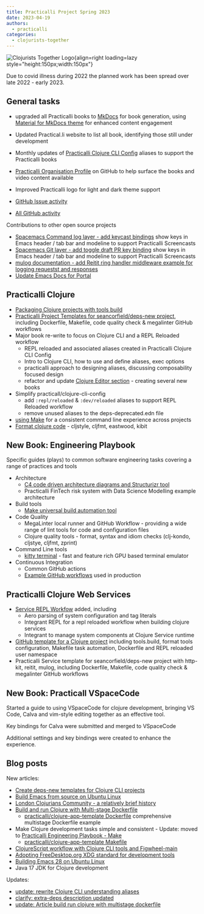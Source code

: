 ```yaml
---
title: Practicalli Project Spring 2023
date: 2023-04-19
authors:
  - practicalli
categories:
  - clojurists-together
---
```


![Clojurists Together Logo](https://raw.githubusercontent.com/practicalli/graphic-design/live/buttons/practicalli-clojurists-together-button.svg){align=right loading=lazy style="height:150px;width:150px"}

Due to covid illness during 2022 the planned work has been spread over late 2022 - early 2023.

<!-- more -->

## General tasks

- upgraded all Practicalli books to [MkDocs](https://www.mkdocs.org/) for book generation, using [Material for MkDocs theme](https://squidfunk.github.io/mkdocs-material/) for enhanced content engagement
- Updated Practical.li website to list all book, identifying those still under development
- Monthly updates of [Practicalli Clojure CLI Config](https://github.com/practicalli/clojure-cli-config) aliases to support the Practicalli books
- [Practicalli Organisation Profile](https://github.com/practicalli) on GitHub to help surface the books and video content available
- Improved Practicalli logo for light and dark theme support

- [GitHub Issue activity](https://github.com/search?q=is%3Aissue+commenter%3Apracticalli-johnny)
- [All GitHub activity](https://github.com/search?q=commenter%3Apracticalli-johnny)

Contributions to other open source projects

- [Spacemacs Command log layer - add keycast bindings](https://github.com/syl20bnr/spacemacs/pull/15948) show keys in Emacs header / tab bar and modeline to support Practicalli Screencasts
- [Spacemacs Git layer - add toggle draft PR key binding](https://github.com/syl20bnr/spacemacs/pull/15553) show keys in Emacs header / tab bar and modeline to support Practicalli Screencasts
- [mulog documentation - add Reitit ring handler middleware example for logging requestst and responses](https://github.com/BrunoBonacci/mulog/pull/96)
- [Update Emacs Docs for Portal](https://github.com/djblue/portal/issues/171)


## Practicalli Clojure

- [Packaging Clojure projects with tools build](https://practical.li/clojure/clojure-cli/projects/tools-build/)
- [Practicalli Project Templates for seancorfield/deps-new project](https://github.com/practicalli/project-templates), including Dockerfile, Makefile, code quality check & megalinter GitHub workflows
- Major book re-write to focus on Clojure CLI and a REPL Reloaded workflow
    - REPL reloaded and associated aliases created in Practicalli Clojure CLI Config
    - Intro to Clojure CLI, how to use and define aliases, exec options
    - practicalli approach to designing aliases, discussing composability focused design
    - refactor and update [Clojure Editor section](https://practical.li/clojure/clojure-editors/) - creating several new books
- Simplify practicall/clojure-cli-config
    - add `:repl/reloaded` & `:dev/reloaded` aliases to support REPL Reloaded workflow
    - remove unused aliases to the deps-deprecated.edn file
- [using Make](https://practical.li/clojure/automation/make/) for a consistent command line experience across projects
- [Format clojure code](https://practical.li/clojure/clojure-cli/clojure-style/) - cljstyle, cljfmt, eastwood, kibit

## New Book: Engineering Playbook

Specific guides (plays) to common software engineering tasks covering a range of practices and tools

* Architecture
  - [C4 code driven architecture diagrams and Structurizr tool](https://practical.li/engineering-playbook/software-design/architecture/structurizr/)
  - Practicalli FinTech risk system with Data Science Modelling example architecture
* Build tools
  - [Make universal build automation tool](https://practical.li/engineering-playbook/build-tool/make/)
* Code Quality
  - MegaLinter local runner and GitHub Workflow - providing a wide range of lint tools for code and configuration files
  - Clojure quality tools - format, syntax and idiom checks (clj-kondo, cljstye, cljfmt, zprint)
* Command Line tools
  - [kitty terminal](https://practical.li/engineering-playbook/os/command-line/kitty-terminal/) - fast and feature rich GPU based terminal emulator
* Continuous Integration
  - Common GitHub actions
  - [Example GitHub workflows](https://practical.li/engineering-playbook/continuous-integration/github/workflows/) used in production


## Practicalli Clojure Web Services
- [Service REPL Workfow](https://practical.li/clojure-web-services/service-repl-workflow/) added, including
  - Aero parsing of system configuration and tag literals
  - Integrant REPL for a repl reloaded workflow when building clojure services
  - Integrant to manage system components at Clojure Service runtime
- [GitHub template for a Clojure project](https://github.com/practicalli/clojure-service-template/) including tools.build, format tools configuration, Makefile task automation, Dockerfile and REPL reloaded user namespace
- Practicalli Service template for seancorfield/deps-new project with http-kit, reitit, mulog, including Dockerfile, Makefile, code quality check & megalinter GitHub workflows


## New Book: Practicall VSpaceCode

Started a guide to using VSpaceCode for clojure development, bringing VS Code, Calva and vim-style editing together as an effective tool.

Key bindings for Calva were submitted and merged to VSpaceCode

Additional settings and key bindings were created to enhance the experience.


## Blog posts

New articles:

- [Create deps-new templates for Clojure CLI projects](https://practical.li/blog/create-deps-new-templates-for-clojure-cli-projects/)
- [Build Emacs from source on Ubuntu Linux](https://practical.li/blog/build-emacs-from-source-on-debian-linux/)
- [London Clojurians Community - a relatively brief history](https://practical.li/blog/london-clojurians-community---a-relatively-brief-history/)
- [Build and run Clojure with Multi-stage Dockerfile](https://practical.li/blog/build-and-run-clojure-with-multi-stage-dockerfile/)
    - [practicalli/clojure-app-template Dockerfile](https://github.com/practicalli/clojure-app-template/blob/main/Dockerfile) comprehensive multistage Dockerfile example
- Make Clojure development tasks simple and consistent - Update: moved to [Practicalli Engineering Playbook - Make](https://practical.li/engineering-playbook/build-tool/make/)
    - [ practicalli/clojure-app-template Makefile](https://github.com/practicalli/clojure-app-template/blob/main/Makefile)
- [ClojureScript workflow with Clojure CLI tools and Figwheel-main](https://practical.li/clojurescript/figwheel-workflow/)
- [Adopting FreeDesktop.org XDG standard for development tools](https://practical.li/blog/freedesktoporg-xdg-standard-for-clojure-development-tools/)
- [Building Emacs 28 on Ubuntu Linux](https://practical.li/blog/building-emacs-28-on-ubuntu-linux/)
- Java 17 JDK for Clojure development


Updates:

- [update: rewrite Clojure CLI understanding aliases](https://practical.li/clojure/clojure-cli/defining-aliases/)
- [clarify: extra-deps description updated](https://practical.li/clojure/clojure-cli/defining-aliases/#alias-keys)
- [update: Article build run clojure with multistage dockerfile](https://practical.li/blog/build-and-run-clojure-with-multi-stage-dockerfile/)
